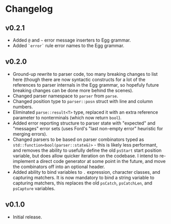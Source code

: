 # Changelog #

## v0.2.1 ##

- Added `@` and `~` error message inserters to Egg grammar.
- Added `` `error` `` rule error names to the Egg grammar.

## v0.2.0 ##

- Ground-up rewrite to parser code, too many breaking changes to list here (though there are now syntactic constructs for a lot of the references to parser internals in the Egg grammar, so hopefuly future breaking changes can be done more behind the scenes). 
- Changed parser namespace to `parser` from `parse`.
- Changed position type to `parser::posn` struct with line and column numbers.
- Eliminated `parse::result<T>` type, replaced it with an extra reference parameter to nonterminals (which now return `bool`).
- Added error reporting structure to parser state with "expected" and "messages" error sets (uses Ford's "last non-empty error" heuristic for merging errors).
- Changed parsers to be based on parser combinators typed as `std::function<bool(parser::state&)>` - this is likely less performant, and removes the ability to usefully define the old `psStart` start position variable, but does allow quicker iteration on the codebase.
  I intend to re-implement a direct code generator at some point in the future, and move the combinators off into an optional header.
- Added ability to bind variables to `.` expression, character classes, and capturing matchers. 
  It is now mandatory to bind a string variable to capturing matchers, this replaces the old `psCatch`, `psCatchLen`, and `psCapture` variables.

## v0.1.0 ##

- Initial release.